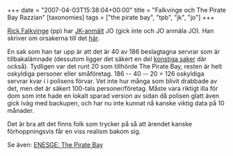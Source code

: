 +++
date = "2007-04-03T15:38:04+00:00"
title = "Falkvinge och The Pirate Bay Razzian"
[taxonomies]
tags = ["the pirate bay", "tpb", "jk", "jo"]
+++

[Rick Falkvinge][1] (pp) har [JK-anmält][2] JO (gick inte och JO anmäla JO). Han skriver om orsakerna till det [här][3].

En sak som han tar upp är att det är 40 av 186 beslagtagna servrar som är tillbakalämnade (dessutom ligger det säkert en del [konstiga saker][4] där också). Tydligen var det runt 20 som tillhörde The Pirate Bay, resten är helt oskyldiga personer eller småföretag. 186 -- 40 -- 20 = 126 oskyldiga servrar kvar i i polisens förvar. Vet inte hur många som blivit drabbade av det, men det är säkert 100-tals personer/företag. Måste vara riktigt illa för dom som inte hade en lokalt sparad version av sidan då polisen glatt även gick iväg med backupen, och har nu inte kunnat nå kanske viktig data på 10 månader.

Det är bra att det finns folk som trycker på så att ärendet kanske förhoppningsvis får en viss realism bakom sig.

Se även: [ENESGE: The Pirate Bay][5]



<small></small>

 [1]: http://www.falkvinge.com
 [2]: http://www.falkvinge.com/2007/04/jk-anmlan-av-jo.html
 [3]: http://www.falkvinge.com/2007/04/min-kritik-mot-jo.html
 [4]: http://junkpile.se/~s/wp/2006/06/tpb-saker/
 [5]: http://junkpile.se/~s/wp/2007/01/the-pirate-bay/
